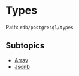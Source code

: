 # Types

Path: `rdb/postgresql/types`

## Subtopics
- [Array](./array/README.md)
- [Jsonb](./jsonb/README.md)
